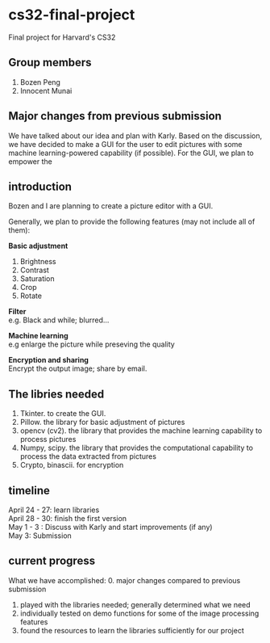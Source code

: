 # cs32-final-project
Final project for Harvard's CS32

## Group members
1. Bozen Peng
2. Innocent Munai

## Major changes from previous submission
We have talked about our idea and plan with Karly. Based on the discussion, we have decided to make a GUI for the user to edit pictures with some machine learning-powered capability (if possible). For the GUI, we plan to empower the 

## introduction
Bozen and I are planning to create a picture editor with a GUI.

Generally, we plan to provide the following features (may not include all of them):

**Basic adjustment**  
1. Brightness
2. Contrast
3. Saturation
4. Crop
5. Rotate

**Filter**  
e.g. Black and while; blurred...

**Machine learning**  
e.g enlarge the picture while preseving the quality

**Encryption and sharing**  
Encrypt the output image; share by email.

## The libries needed
1. Tkinter. to create the GUI.
2. Pillow. the library for basic adjustment of pictures
3. opencv (cv2). the library that provides the machine learning capability to process pictures
4. Numpy, scipy. the library that provides the computational capability to process the data extracted from pictures
5. Crypto, binascii. for encryption

## timeline
April 24 - 27: learn libraries  
April 28 - 30: finish the first version  
May 1 - 3 : Discuss with Karly and start improvements (if any)  
May 3: Submission

## current progress
What we have accomplished:
0. major changes compared to previous submission
1. played with the libraries needed; generally determined what we need
2. individually tested on demo functions for some of the image processing features
3. found the resources to learn the libraries sufficiently for our project

